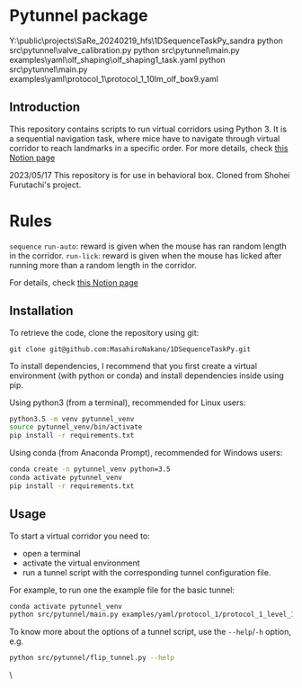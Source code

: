 # Pytunnel package
Y:\public\projects\SaRe_20240219_hfs\1DSequenceTaskPy_sandra
python src\pytunnel\valve_calibration.py
python src\pytunnel\main.py examples\yaml\olf_shaping\olf_shaping1_task.yaml
python src\pytunnel\main.py examples\yaml\protocol_1\protocol_1_10lm_olf_box9.yaml

## Introduction

This repository contains scripts to run virtual corridors using Python 3. It is a sequential navigation task, where mice have to navigate through virtual corridor to reach landmarks in a specific order.
For more details, check [this Notion page](https://polyester-hound-854.notion.site/task-detail-c25802c77d3243f28e957619c238a80c?pvs=4)

2023/05/17
This repository is for use in behavioral box.
Cloned from Shohei Furutachi's project.

# Rules
`sequence`
`run-auto`: reward is given when the mouse has ran random length in the corridor.
`run-lick`: reward is given when the mouse has licked after running more than a random length in the corridor.

For details, check [this Notion page](https://polyester-hound-854.notion.site/task-detail-c25802c77d3243f28e957619c238a80c?pvs=4)

## Installation

To retrieve the code, clone the repository using git:
```
git clone git@github.com:MasahiroNakano/1DSequenceTaskPy.git
```

To install dependencies, I recommend that you first create a virtual
environment (with python or conda) and install dependencies inside using pip.

Using python3 (from a terminal), recommended for Linux users:
```bash
python3.5 -m venv pytunnel_venv
source pytunnel_venv/bin/activate
pip install -r requirements.txt
```

Using conda (from Anaconda Prompt), recommended for Windows users:
```bash
conda create -n pytunnel_venv python=3.5
conda activate pytunnel_venv
pip install -r requirements.txt
```


## Usage

To start a virtual corridor you need to:
- open a terminal
- activate the virtual environment
- run a tunnel script with the corresponding tunnel configuration file.

For example, to run one the example file for the basic tunnel:
```bash
conda activate pytunnel_venv
python src/pytunnel/main.py examples/yaml/protocol_1/protocol_1_level_1.ymal'
```

To know more about the options of a tunnel script, use the `--help`/`-h` option, e.g.
```bash
python src/pytunnel/flip_tunnel.py --help
```
\